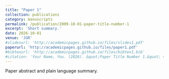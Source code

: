 ```yaml
---
title: "Paper 1"
collection: publications
category: manuscripts
permalink: /publication/2009-10-01-paper-title-number-1
excerpt: 'Short summary.'
date: 2026-10-01
venue: 'JGR'
#slidesurl: 'http://academicpages.github.io/files/slides1.pdf'
paperurl: 'http://academicpages.github.io/files/paper1.pdf'
#bibtexurl: 'http://academicpages.github.io/files/bibtex1.bib'
#citation: 'Your Name, You. (2026). &quot;Paper Title Number 1.&quot; <i>Journal 1</i>. 1(1).'
---
```


Paper abstract and plain language summary. 

<!-- The contents above will be part of a list of publications, if the user clicks the link for the publication than the contents of section will be rendered as a full page, allowing you to provide more information about the paper for the reader. When publications are displayed as a single page, the contents of the above "citation" field will automatically be included below this section in a smaller font.
-->